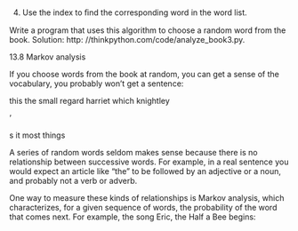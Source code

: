 4. Use the index to ﬁnd the corresponding word in the word list.

Write a program that uses this algorithm to choose a random word from the book. Solution: http: //thinkpython.com/code/analyze_book3.py.

13.8 Markov analysis

If you choose words from the book at random, you can get a sense of the vocabulary, you probably won’t get a sentence:

this the small regard harriet which knightley

’

s it most things

A series of random words seldom makes sense because there is no relationship between successive words. For example, in a real sentence you would expect an article like “the” to be followed by an adjective or a noun, and probably not a verb or adverb.

One way to measure these kinds of relationships is Markov analysis, which characterizes, for a given sequence of words, the probability of the word that comes next. For example, the song Eric, the Half a Bee begins: